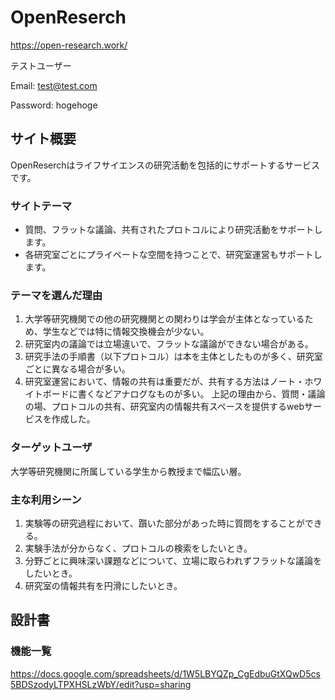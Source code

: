 # OpenReserch
https://open-research.work/

テストユーザー

Email: test@test.com

Password: hogehoge

## サイト概要
OpenReserchはライフサイエンスの研究活動を包括的にサポートするサービスです。

### サイトテーマ
* 質問、フラットな議論、共有されたプロトコルにより研究活動をサポートします。
* 各研究室ごとにプライベートな空間を持つことで、研究室運営もサポートします。

### テーマを選んだ理由
1. 大学等研究機関での他の研究機関との関わりは学会が主体となっているため、学生などでは特に情報交換機会が少ない。
2. 研究室内の議論では立場違いで、フラットな議論ができない場合がある。
3. 研究手法の手順書（以下プロトコル）は本を主体としたものが多く、研究室ごとに異なる場合が多い。
4. 研究室運営において、情報の共有は重要だが、共有する方法はノート・ホワイトボードに書くなどアナログなものが多い。
上記の理由から、質問・議論の場、プロトコルの共有、研究室内の情報共有スペースを提供するwebサービスを作成した。

### ターゲットユーザ
大学等研究機関に所属している学生から教授まで幅広い層。

### 主な利用シーン
1. 実験等の研究過程において、躓いた部分があった時に質問をすることができる。
2. 実験手法が分からなく、プロトコルの検索をしたいとき。
3. 分野ごとに興味深い課題などについて、立場に取らわれずフラットな議論をしたいとき。
4. 研究室の情報共有を円滑にしたいとき。

## 設計書

### 機能一覧
https://docs.google.com/spreadsheets/d/1W5LBYQZp_CgEdbuGtXQwD5cs5BDSzodyLTPXHSLzWbY/edit?usp=sharing


